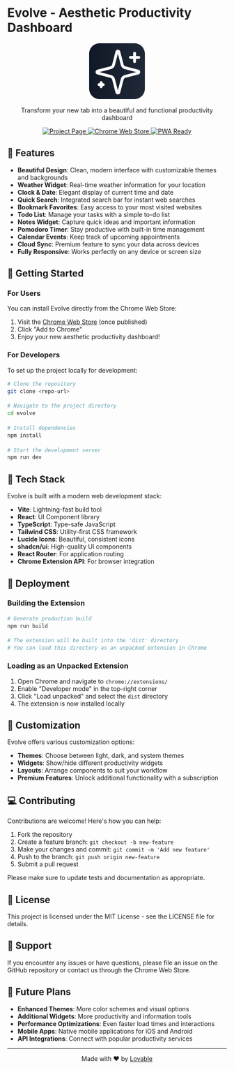 
# Evolve - Aesthetic Productivity Dashboard

<div align="center">
  <img src="public/icons/icon-128.png" alt="Evolve Logo" width="128" height="128">
  
  <p>Transform your new tab into a beautiful and functional productivity dashboard</p>
  
  <p>
    <a href="https://lovable.dev/projects/e093b7ed-b60c-4b3c-b36b-fd217f56ff6c">
      <img src="https://img.shields.io/badge/Visit-Project%20Page-purple" alt="Project Page">
    </a>
    <a href="https://chrome.google.com/webstore/category/extensions">
      <img src="https://img.shields.io/badge/Chrome-Web%20Store-green" alt="Chrome Web Store">
    </a>
    <a href="https://developer.mozilla.org/en-US/docs/Web/Progressive_web_apps">
      <img src="https://img.shields.io/badge/PWA-Ready-blue" alt="PWA Ready">
    </a>
  </p>
</div>

## 🌟 Features

- **Beautiful Design**: Clean, modern interface with customizable themes and backgrounds
- **Weather Widget**: Real-time weather information for your location
- **Clock & Date**: Elegant display of current time and date
- **Quick Search**: Integrated search bar for instant web searches
- **Bookmark Favorites**: Easy access to your most visited websites
- **Todo List**: Manage your tasks with a simple to-do list
- **Notes Widget**: Capture quick ideas and important information
- **Pomodoro Timer**: Stay productive with built-in time management
- **Calendar Events**: Keep track of upcoming appointments
- **Cloud Sync**: Premium feature to sync your data across devices
- **Fully Responsive**: Works perfectly on any device or screen size

## 📖 Getting Started

### For Users

You can install Evolve directly from the Chrome Web Store:

1. Visit the [Chrome Web Store](https://chrome.google.com/webstore/category/extensions) (once published)
2. Click "Add to Chrome"
3. Enjoy your new aesthetic productivity dashboard!

### For Developers

To set up the project locally for development:

```bash
# Clone the repository
git clone <repo-url>

# Navigate to the project directory
cd evolve

# Install dependencies
npm install

# Start the development server
npm run dev
```

## 🔧 Tech Stack

Evolve is built with a modern web development stack:

- **Vite**: Lightning-fast build tool
- **React**: UI Component library
- **TypeScript**: Type-safe JavaScript
- **Tailwind CSS**: Utility-first CSS framework
- **Lucide Icons**: Beautiful, consistent icons
- **shadcn/ui**: High-quality UI components
- **React Router**: For application routing
- **Chrome Extension API**: For browser integration

## 🚀 Deployment

### Building the Extension

```bash
# Generate production build
npm run build

# The extension will be built into the 'dist' directory
# You can load this directory as an unpacked extension in Chrome
```

### Loading as an Unpacked Extension

1. Open Chrome and navigate to `chrome://extensions/`
2. Enable "Developer mode" in the top-right corner
3. Click "Load unpacked" and select the `dist` directory
4. The extension is now installed locally

## 🌈 Customization

Evolve offers various customization options:

- **Themes**: Choose between light, dark, and system themes
- **Widgets**: Show/hide different productivity widgets
- **Layouts**: Arrange components to suit your workflow
- **Premium Features**: Unlock additional functionality with a subscription

## 💻 Contributing

Contributions are welcome! Here's how you can help:

1. Fork the repository
2. Create a feature branch: `git checkout -b new-feature`
3. Make your changes and commit: `git commit -m 'Add new feature'`
4. Push to the branch: `git push origin new-feature`
5. Submit a pull request

Please make sure to update tests and documentation as appropriate.

## 📝 License

This project is licensed under the MIT License - see the LICENSE file for details.

## 👥 Support

If you encounter any issues or have questions, please file an issue on the GitHub repository or contact us through the Chrome Web Store.

## 🔮 Future Plans

- **Enhanced Themes**: More color schemes and visual options
- **Additional Widgets**: More productivity and information tools
- **Performance Optimizations**: Even faster load times and interactions
- **Mobile Apps**: Native mobile applications for iOS and Android
- **API Integrations**: Connect with popular productivity services

---

<div align="center">
  <p>Made with ❤️ by <a href="https://lovable.dev">Lovable</a></p>
</div>
